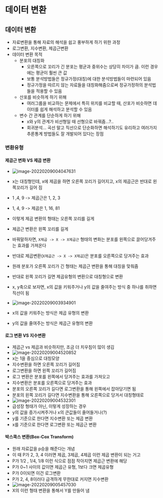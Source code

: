 # 데이터 변환

## 데이터 변환

- 자료변환을 통해 자료의 해석을 쉽고 풍부하게 하기 위한 과정
- 로그변환, 지수변환, 제곱근변환
- 데이터 변환 목적
  - 분포의 대칭화
    - 오른쪽으로 꼬리가 긴 분포는 평균과 중위수는 상당히 차이가 큼. 이런 경우에는 평균이 훨씬 큰 값
    - 보통 분석방법들은 정규가정(대칭)에 대한 분석방법들이 마련되어 있음
    - 정규가정을 따르지 않는 자료들을 대칭화해줌으로써 정규가정하의 분석법들을 적용할 수 있음
  - 산포를 비슷하게 하기 위해
    - 여러그룹을 비교하는 문제에서 특히 위치를 비교할 때, 산포가 비슷하면 데이터를 쉽게 해석하고 분석할 수 있음
  - 변수 간 관계를 단순하게 하기 위해
    - x와 y의 관계가 비선형일 때 선형으로 바꿔줌...?..
    - 회귀분석... 곡선 말고 직선으로 단순화하면 해석하기도 유리하고 여러가지 추론통계 방법들도 잘 개발되어 있다는 장점


### 변환유형

#### 제곱근 변화 VS 제곱 변환

- ![image-20220209004047631](C:\Users\chgeo\AppData\Roaming\Typora\typora-user-images\image-20220209004047631.png)
- x는 대칭형인데, x에 제곱을 하면 오른쪽 꼬리가 길어지고, x의 제곱근은 반대로 왼쪽꼬리가 길어 짐
- 1 ,4, 9 -> 제곱근은 1, 2, 3
- 1, 4, 9 -> 제곱은 1, 16, 81
- 이렇게 제곱 변환의 형태는 오른쪽 꼬리를 길게
- 제곱근 변환은 왼쪽 꼬리를 길게
- 바꿔말하자면, `X제곱 -> X -> X제곱근` 형태의 변화는 분포를 왼쪽으로 끌어당겨주는 효과를 가져온다
- 반대로 제곱변환(`X제곱근 -> X -> X제곱`)은 분포를 오른쪽으로 당겨주는 효과

- 원래 분포가 오른쪽 꼬리가 긴 형태는 제곱근 변환을 통해 대칭을 맞춰줌

- 반대로 왼쪽 꼬리가 길면 제곱유형의 변환으로 대칭형으로 변환

- x, y축으로 보자면, x의 값을 키워주거나 y의 값을 줄여주는 방식 중 하나를 취하면 직선이 됨

- ![image-20220209003934901](C:\Users\chgeo\AppData\Roaming\Typora\typora-user-images\image-20220209003934901.png)

- x의 값을 키워주는 방식은 제곱 유형의 변환

- y의 값을 줄여주는 방식은 제곱근 유형의 변환


#### 로그 변환 VS 지수변환

- 제곱근 vs 제곱과 비슷하지만, 조금 더 치우침이 많이 생김
- ![image-20220209004520852](C:\Users\chgeo\AppData\Roaming\Typora\typora-user-images\image-20220209004520852.png)
- x는 1을 중심으로 대칭모양
- 지수변환을 하면 오른쪽 꼬리가 길어짐
- 로그변환을 하면 왼쪽 꼬리가 길어짐
- 로그 변환은 분포를 왼쪽에서 당겨주는 효과를 가져오고
- 지수변환은 분포를 오른쪽으로 당겨주는 효과
- 분포의 오른쪽 꼬리가 길다면 로그변환을 통해 왼쪽에서 잡아당기면 됨
- 분포의 왼쪽 꼬리가 길다면 지수변환을 통해 오른쪽으로 당겨서 대칭형태로
- ![image-20220209004532301](C:\Users\chgeo\AppData\Roaming\Typora\typora-user-images\image-20220209004532301.png)
- 급성장 형태가 아닌, 이렇게 성장하는 경우
- y의 값을 증가시켜주거나 x의 큰값들이 줄어들거나(?)
- y를 기준으로 한다면 지수변환 또는 제곱 변환
- x를 기준으로 한다면 로그변환 또는 제곱근 변환

#### 박스콕스 변환(Box-Cox Transform)

- 원래 자료값을 p승을 해준다는 개념
- 이 때 P가 2, 3, 4 이러면 제곱, 3제곱, 4제곱 이런 제곱 변환이 되는 거고
- P가 1/2 , 1/4, 1/8 이런 식으로 점점 작아지면 제곱근 변환에 해당
- P가 0~1 사이의 값이면 제곱근 유형, 1보다 크면 제곱유형
- P가 0이되면 이건 로그변환
- P가 2, 4, 8이러다 급격하게 무한대로 커지면 지수변환
- ![image-20220209005457030](C:\Users\chgeo\AppData\Roaming\Typora\typora-user-images\image-20220209005457030.png)
- X의 이런 형태 변환을 통해서 Y를 만들어 냄